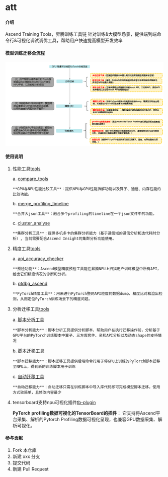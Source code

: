 # att

#### 介绍
Ascend Training Tools，昇腾训练工具链
针对训练&大模型场景，提供端到端命令行&可视化调试调优工具，帮助用户快速提高模型开发效率

#### 模型训练迁移全流程
![输入图片说明](debug/resources/model_training_migration_process.png)

#### 使用说明
1.  性能工具[tools](https://gitee.com/ascend/att/tree/master/profiler)

    a. [compare_tools](https://gitee.com/ascend/att/tree/master/profiler/compare_tools)

        **GPU与NPU性能比较工具**：提供NPU与GPU性能拆解功能以及算子、通信、内存性能的比较功能。

    b. [merge_profiling_timeline](https://gitee.com/ascend/att/tree/master/profiler/merge_profiling_timeline)

        **合并大json工具**：融合多个profiling的timeline在一个json文件中的功能。

    c. [cluster_analyse](https://gitee.com/ascend/att/tree/master/profiler/cluster_analyse)

        **集群分析工具**：提供多机多卡的集群分析能力（基于通信域的通信分析和迭代耗时分析）, 当前需要配合Ascend Insight的集群分析功能使用。


2.  精度工具[tools](https://gitee.com/ascend/att/tree/master/debug/accuracy_tools)

    a. [api_accuracy_checker](https://gitee.com/ascend/att/tree/master/debug/accuracy_tools/api_accuracy_checker)

        **预检功能**：Ascend模型精度预检工具能在昇腾NPU上扫描用户训练模型中所有API，给出它们精度情况的诊断和分析。

    b. [ptdbg_ascend](https://gitee.com/ascend/att/tree/master/debug/accuracy_tools/ptdbg_ascend)

        **PyTorch精度工具**：用来进行PyTorch整网API粒度的数据dump、精度比对和溢出检测，从而定位PyTorch训练场景下的精度问题。

3.  分析迁移工具[tools](https://gitee.com/ascend/att/wikis/%E5%B7%A5%E5%85%B7%E4%BB%8B%E7%BB%8D/%E5%88%86%E6%9E%90%E8%BF%81%E7%A7%BB%E5%B7%A5%E5%85%B7/%E5%88%86%E6%9E%90%E8%BF%81%E7%A7%BB%E5%B7%A5%E5%85%B7%E4%BB%8B%E7%BB%8D)

    a. [脚本分析工具](https://gitee.com/ascend/att/wikis/%E5%B7%A5%E5%85%B7%E4%BB%8B%E7%BB%8D/%E5%88%86%E6%9E%90%E8%BF%81%E7%A7%BB%E5%B7%A5%E5%85%B7/%E8%84%9A%E6%9C%AC%E5%88%86%E6%9E%90%E5%B7%A5%E5%85%B7)
    
        **脚本分析能力**：脚本分析工具提供分析脚本，帮助用户在执行迁移操作前，分析基于GPU平台的PyTorch训练脚本中算子、三方库套件、亲和API分析以及动态shape的支持情况
    b. [脚本迁移工具](https://gitee.com/ascend/att/wikis/%E5%B7%A5%E5%85%B7%E4%BB%8B%E7%BB%8D/%E5%88%86%E6%9E%90%E8%BF%81%E7%A7%BB%E5%B7%A5%E5%85%B7/%E8%84%9A%E6%9C%AC%E8%BF%81%E7%A7%BB%E5%B7%A5%E5%85%B7%E4%BB%8B%E7%BB%8D)
    
        **脚本迁移能力**：脚本迁移工具提供后端命令行用于将GPU上训练的PyTorch脚本迁移至NPU上，得到新的训练脚本用于训练
    
    c. [自动迁移工具](https://gitee.com/ascend/att/wikis/%E5%B7%A5%E5%85%B7%E4%BB%8B%E7%BB%8D/%E5%88%86%E6%9E%90%E8%BF%81%E7%A7%BB%E5%B7%A5%E5%85%B7/%E8%87%AA%E5%8A%A8%E8%BF%81%E7%A7%BB%E5%B7%A5%E5%85%B7)

        **自动迁移能力**：自动迁移只需在训练脚本中导入库代码即可完成模型脚本迁移，使用方式较简单，且修改内容最少

4.  tensorboard支持npu可视化插件[tb-plugin](https://gitee.com/ascend/att/tree/master/plugins/tensorboard-plugins/tb_plugin)

    **PyTorch profiling数据可视化的TensorBoard的插件**： 它支持将Ascend平台采集、解析的Pytorch Profiling数据可视化呈现，也兼容GPU数据采集、解析可视化。


#### 参与贡献

1.  Fork 本仓库
2.  新建 xxx 分支
3.  提交代码
4.  新建 Pull Request

